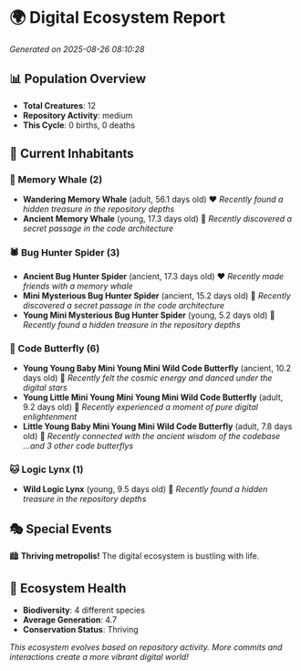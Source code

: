 # 🌍 Digital Ecosystem Report
*Generated on 2025-08-26 08:10:28*

## 📊 Population Overview
- **Total Creatures**: 12
- **Repository Activity**: medium
- **This Cycle**: 0 births, 0 deaths

## 👥 Current Inhabitants

### 🐋 Memory Whale (2)
- **Wandering Memory Whale** (adult, 56.1 days old) ❤️
  *Recently found a hidden treasure in the repository depths*
- **Ancient Memory Whale** (young, 17.3 days old) 💚
  *Recently discovered a secret passage in the code architecture*

### 🕷️ Bug Hunter Spider (3)
- **Ancient Bug Hunter Spider** (ancient, 17.3 days old) ❤️
  *Recently made friends with a memory whale*
- **Mini Mysterious Bug Hunter Spider** (ancient, 15.2 days old) 💛
  *Recently discovered a secret passage in the code architecture*
- **Young Mini Mysterious Bug Hunter Spider** (young, 5.2 days old) 💚
  *Recently found a hidden treasure in the repository depths*

### 🦋 Code Butterfly (6)
- **Young Young Baby Mini Young Mini Wild Code Butterfly** (ancient, 10.2 days old) 💛
  *Recently felt the cosmic energy and danced under the digital stars*
- **Young Little Mini Young Mini Young Mini Wild Code Butterfly** (adult, 9.2 days old) 💛
  *Recently experienced a moment of pure digital enlightenment*
- **Little Young Baby Mini Young Mini Wild Code Butterfly** (adult, 7.8 days old) 💚
  *Recently connected with the ancient wisdom of the codebase*
  *...and 3 other code butterflys*

### 🐱 Logic Lynx (1)
- **Wild Logic Lynx** (young, 9.5 days old) 💛
  *Recently found a hidden treasure in the repository depths*

## 🎭 Special Events

🏙️ **Thriving metropolis!** The digital ecosystem is bustling with life.

## 🔬 Ecosystem Health
- **Biodiversity**: 4 different species
- **Average Generation**: 4.7
- **Conservation Status**: Thriving

*This ecosystem evolves based on repository activity. More commits and interactions create a more vibrant digital world!*